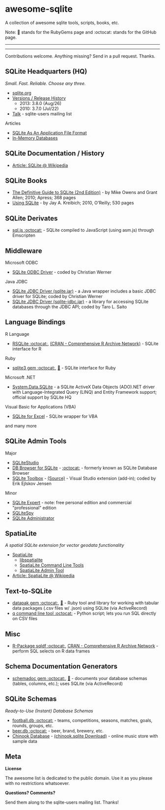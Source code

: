 # awesome-sqlite

A collection of awesome sqlite tools, scripts, books, etc.

Note: :gem: stands for the RubyGems page and :octocat: stands for the GitHub page.

---
<!-- announcements here -->
---

Contributions welcome. Anything missing? Send in a pull request. Thanks.


## SQLite Headquarters (HQ)

_Small. Fast. Reliable. Choose any three._

- [sqlite.org](http://www.sqlite.org)
- [Versions / Release History](http://www.sqlite.org/changes.html)
    - 2013: 3.8.0 (Aug/26) 
    - 2010: 3.7.0 (Jul/22)
- [Talk](http://mailinglists.sqlite.org/cgi-bin/mailman/listinfo/sqlite-users) - sqlite-users mailing list

Articles

- [SQLite As An Application File Format](https://www.sqlite.org/appfileformat.html)
- [In-Memory Databases](http://www.sqlite.org/inmemorydb.html)


## SQLite Documentation / History

- [Article: SQLite @ Wikipedia](http://en.wikipedia.org/wiki/SQLite)

## SQLite Books

- [The Definitive Guide to SQLite (2nd Edition)](http://www.apress.com/9781430232254) - by Mike Owens and Grant Allen; 2010; Apress; 368 pages
- [Using SQLite](http://shop.oreilly.com/product/9780596521196.do) - by Jay A. Kreibich; 2010, O'Reilly; 530 pages


## SQLite Derivates

- [sql.js :octocat:](https://github.com/kripken/sql.js) - SQLite compiled to JavaScript (using asm.js) through Emscripten 


## Middleware

Microsoft ODBC

- [SQLite ODBC Driver](http://www.ch-werner.de/sqliteodbc) - coded by Christian Werner

Java JDBC

- [SQLite JDBC Driver (sqlite.jar)](http://www.ch-werner.de/javasqlite) - a Java wrapper includes a basic JDBC driver for SQLite; coded by Christian Werner
- [SQLite JDBC Driver (sqlite-jdbc.jar)](https://bitbucket.org/xerial/sqlite-jdbc) - a library for accessing SQLite databases through the JDBC API; coded by Taro L. Saito


## Language Bindings

R Language

- [RSQLite :octocat:](https://github.com/rstats-db/RSQLite), [(CRAN - Comprehensive R Archive Network)](http://cran.r-project.org/web/packages/RSQLite) - SQLite interface for R 

Ruby

- [sqlite3 gem :octocat:](https://github.com/sparklemotion/sqlite3-ruby), [:gem:](https://rubygems.org/gems/sqlite3) - SQLite interface for Ruby

Microsoft .NET

- [System.Data.SQLite](http://system.data.sqlite.org) -  a SQLite ActiveX Data Objects (ADO).NET driver with Language-Integrated Query (LINQ) and Entity Framework support; official support by SQLite HQ

Visual Basic for Applications (VBA)

- [SQLite for Excel](https://sqliteforexcel.codeplex.com) - SQLite wrapper for VBA

and many more 


## SQLite Admin Tools

Major

- [SQLiteStudio](http://sqlitestudio.pl)
- [DB Browser for SQLite](http://sqlitebrowser.org) - [:octocat:](https://github.com/sqlitebrowser) - formerly known as SQLite Database Browser
- [SQLite Toolbox](https://visualstudiogallery.msdn.microsoft.com/0e313dfd-be80-4afb-b5e9-6e74d369f7a1) -  [(Source)](http://sqlcetoolbox.codeplex.com) - Visual Studio extension (add-in); coded by Erik Ejlskov Jensen


Minor

- [SQLite Expert](http://www.sqliteexpert.com) - note: free personal edition and commercial "professional" edition
- [SQLiteSpy](http://www.yunqa.de/delphi/doku.php/products/sqlitespy/index)
- [SQLite Administrator](http://sqliteadmin.orbmu2k.de)


## SpatiaLite 

_A spatial SQLite extension for vector geodata functionality_

- [SpatiaLite](http://www.gaia-gis.it/gaia-sins)
    - [libspatialite](https://www.gaia-gis.it/fossil/libspatialite/index)
    - [SpatiaLite Command Line Tools](https://www.gaia-gis.it/fossil/spatialite-tools/index)
    - [SpatiaLite Admin Tool](https://www.gaia-gis.it/fossil/spatialite_gui/index)
- [Article: SpatiaLite @ Wikipedia](http://en.wikipedia.org/wiki/SpatiaLite)


## Text-to-SQLite

- [datapak gem :octocat:](https://github.com/textkit/datapak), [:gem:](https://rubygems.org/gems/datapak) - Ruby tool and library for working with tabular data packages (.csv files w/ .json) using SQLite (via ActiveRecord)
- [q command line tool :octocat:](https://github.com/harelba/q) - Python script; lets you run SQL directly on CSV files

## Misc

- [R-Package sqldf :octocat:](https://github.com/ggrothendieck/sqldf), [CRAN - Comprehensive R Archive Network](http://cran.r-project.org/web/packages/sqldf) - perform SQL selects on R data frames


## Schema Documentation Generators

- [schemadoc gem :octocat:](https://github.com/rubylibs/schemadoc), [:gem:](https://rubygems.org/gems/schemadoc) - documents your database schemas (tables, columns, etc.); uses SQLite (via ActiveRecord)



## SQLite Schemas

_Ready-to-Use (Instant) Database Schemas_

<!-- do be done
- [world.db :octocat:]()  - countries, states, cities, counties, munis, districts, places, names, etc.
-->

- [football.db :octocat:](https://github.com/openfootball/schema.sql) - teams, competitions, seasons, matches, goals, rounds, groups, etc.
- [beer.db :octocat:](https://github.com/openbeer/schema.sql)  - beer, brand, brewery, etc.
- [Chinook Database](http://chinookdatabase.codeplex.com) - [(chinook.sqlite Download)](http://chinookdatabase.codeplex.com/releases/view/55681) -  online music store with sample data


## Meta

**License**

The awesome list is dedicated to the public domain. Use it as you please with no restrictions whatsoever.

**Questions? Comments?**

Send them along to the sqlite-users mailing list. Thanks!
